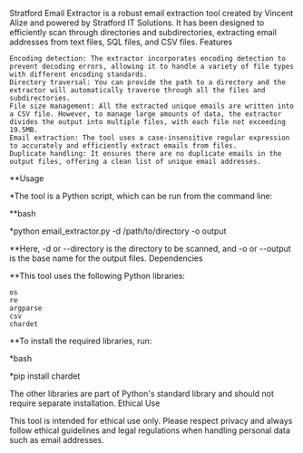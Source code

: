 Stratford Email Extractor is a robust email extraction tool created by Vincent Alize and powered by Stratford IT Solutions.
It has been designed to efficiently scan through directories and subdirectories, extracting email addresses from text files, SQL files, and CSV files.
Features

    Encoding detection: The extractor incorporates encoding detection to prevent decoding errors, allowing it to handle a variety of file types with different encoding standards.
    Directory traversal: You can provide the path to a directory and the extractor will automatically traverse through all the files and subdirectories.
    File size management: All the extracted unique emails are written into a CSV file. However, to manage large amounts of data, the extractor divides the output into multiple files, with each file not exceeding 19.5MB.
    Email extraction: The tool uses a case-insensitive regular expression to accurately and efficiently extract emails from files.
    Duplicate handling: It ensures there are no duplicate emails in the output files, offering a clean list of unique email addresses.

**Usage

*The tool is a Python script, which can be run from the command line:

**bash

*python email_extractor.py -d /path/to/directory -o output

**Here, -d or --directory is the directory to be scanned, and -o or --output is the base name for the output files.
Dependencies

**This tool uses the following Python libraries:

    os
    re
    argparse
    csv
    chardet

**To install the required libraries, run:

*bash

*pip install chardet

The other libraries are part of Python's standard library and should not require separate installation.
Ethical Use

This tool is intended for ethical use only. Please respect privacy and always follow ethical guidelines and legal regulations when handling personal data such as email addresses.
